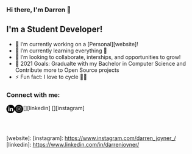 ### Hi there, I'm Darren  👋

## I'm a Student Developer!
- 🔭 I’m currently working on a [Personal][website]!
- 🌱 I’m currently learning everything 🤣
- 👯 I’m looking to collaborate, interships, and opportunities to grow! 
- 🥅 2021 Goals: Gradualte with my Bachelor in Computer Science and Contribute more to Open Source projects
- ⚡ Fun fact: I love to cycle 🚴‍♂️

### Connect with me:

[<img align="left" alt=" | LinkedIn" width="22px" src="linkedin.png" />][linkedin]
[<img align="left" alt=" | Instagram" width="22px" src="instagram.png" />][instagram]

<br />
<br />

[website]: 
[instagram]: https://www.instagram.com/darren_joyner_/
[linkedin]: https://www.linkedin.com/in/darrenjoyner/

